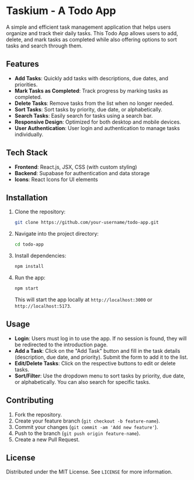 # Taskium - A Todo App

A simple and efficient task management application that helps users organize and track their daily tasks. This Todo App allows users to add, delete, and mark tasks as completed while also offering options to sort tasks and search through them.

## Features

- **Add Tasks**: Quickly add tasks with descriptions, due dates, and priorities.
- **Mark Tasks as Completed**: Track progress by marking tasks as completed.
- **Delete Tasks**: Remove tasks from the list when no longer needed.
- **Sort Tasks**: Sort tasks by priority, due date, or alphabetically.
- **Search Tasks**: Easily search for tasks using a search bar.
- **Responsive Design**: Optimized for both desktop and mobile devices.
- **User Authentication**: User login and authentication to manage tasks individually.

## Tech Stack

- **Frontend**: React.js, JSX, CSS (with custom styling)
- **Backend**: Supabase for authentication and data storage
- **Icons**: React Icons for UI elements

## Installation

1. Clone the repository:
    ```bash
    git clone https://github.com/your-username/todo-app.git
    ```

2. Navigate into the project directory:
    ```bash
    cd todo-app
    ```

3. Install dependencies:
    ```bash
    npm install
    ```

4. Run the app:
    ```bash
    npm start
    ```
    This will start the app locally at `http://localhost:3000` or `http://localhost:5173`.

## Usage

- **Login**: Users must log in to use the app. If no session is found, they will be redirected to the introduction page.
- **Add a Task**: Click on the "Add Task" button and fill in the task details (description, due date, and priority). Submit the form to add it to the list.
- **Edit/Delete Tasks**: Click on the respective buttons to edit or delete tasks.
- **Sort/Filter**: Use the dropdown menu to sort tasks by priority, due date, or alphabetically. You can also search for specific tasks.

## Contributing

1. Fork the repository.
2. Create your feature branch (`git checkout -b feature-name`).
3. Commit your changes (`git commit -am 'Add new feature'`).
4. Push to the branch (`git push origin feature-name`).
5. Create a new Pull Request.

## License

Distributed under the MIT License. See `LICENSE` for more information.
